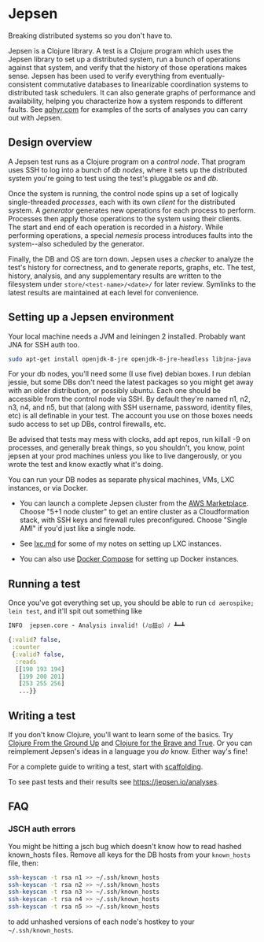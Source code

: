 # Jepsen

Breaking distributed systems so you don't have to.

Jepsen is a Clojure library. A test is a Clojure program which uses the Jepsen
library to set up a distributed system, run a bunch of operations against that
system, and verify that the history of those operations makes sense. Jepsen has
been used to verify everything from eventually-consistent commutative databases
to linearizable coordination systems to distributed task schedulers. It can
also generate graphs of performance and availability, helping you characterize
how a system responds to different faults. See
[aphyr.com](https://aphyr.com/tags/jepsen) for examples of the sorts of
analyses you can carry out with Jepsen.

## Design overview

A Jepsen test runs as a Clojure program on a *control node*. That program uses
SSH to log into a bunch of *db nodes*, where it sets up the distributed system
you're going to test using the test's pluggable *os* and *db*.

Once the system is running, the control node spins up a set of logically
single-threaded *processes*, each with its own *client* for the distributed
system. A *generator* generates new operations for each process to perform.
Processes then apply those operations to the system using their clients. The
start and end of each operation is recorded in a *history*. While performing
operations, a special *nemesis* process introduces faults into the system--also
scheduled by the generator.

Finally, the DB and OS are torn down. Jepsen uses a *checker* to analyze the
test's history for correctness, and to generate reports, graphs, etc. The test,
history, analysis, and any supplementary results are written to the filesystem
under `store/<test-name>/<date>/` for later review. Symlinks to the latest
results are maintained at each level for convenience.


## Setting up a Jepsen environment

Your local machine needs a JVM and leiningen 2 installed. Probably want JNA for SSH auth too.

```sh
sudo apt-get install openjdk-8-jre openjdk-8-jre-headless libjna-java
```

For your db nodes, you'll need some (I use five) debian boxes. I run debian
jessie, but some DBs don't need the latest packages so you might get away with
an older distribution, or possibly ubuntu. Each one should be accessible from
the control node via SSH. By default they're named n1, n2, n3, n4, and n5, but
that (along with SSH username, password, identity files, etc) is all definable
in your test. The account you use on those boxes needs sudo access to set up
DBs, control firewalls, etc.

Be advised that tests may mess with clocks, add apt repos, run killall -9 on
processes, and generally break things, so you shouldn't, you know, point jepsen
at your prod machines unless you like to live dangerously, or you wrote the
test and know exactly what it's doing.

You can run your DB nodes as separate physical machines, VMs, LXC instances, or
via Docker.

- You can launch a complete Jepsen cluster from the [AWS
  Marketplace](https://aws.amazon.com/marketplace/pp/B01LZ7Y7U0?qid=1486758124485&sr=0-1&ref_=srh_res_product_title).
  Choose "5+1 node cluster" to get an entire cluster as a Cloudformation stack,
  with SSH keys and firewall rules preconfigured. Choose "Single AMI" if you'd
  just like a single node.

- See [lxc.md](doc/lxc.md) for some of my notes on setting up LXC instances.

- You can also use [Docker Compose](docker/README.md) for setting up Docker instances.

## Running a test

Once you've got everything set up, you should be able to run `cd aerospike;
lein test`, and it'll spit out something like

```clj
INFO  jepsen.core - Analysis invalid! (ﾉಥ益ಥ）ﾉ ┻━┻

{:valid? false,
 :counter
 {:valid? false,
  :reads
  [[190 193 194]
   [199 200 201]
   [253 255 256]
   ...}}
```

## Writing a test

If you don't know Clojure, you'll want to learn some of the basics. Try
[Clojure From the Ground
Up](https://aphyr.com/posts/301-clojure-from-the-ground-up-welcome) and
[Clojure for the Brave and True](http://www.braveclojure.com/). Or you can
reimplement Jepsen's ideas in a language you *do* know. Either way's fine!

For a complete guide to writing a test, start with
[scaffolding](doc/scaffolding.md).

To see past tests and their results see https://jepsen.io/analyses.

## FAQ

### JSCH auth errors

You might be hitting a jsch bug which doesn't know how to read hashed
known_hosts files. Remove all keys for the DB hosts from your `known_hosts`
file, then:

```sh
ssh-keyscan -t rsa n1 >> ~/.ssh/known_hosts
ssh-keyscan -t rsa n2 >> ~/.ssh/known_hosts
ssh-keyscan -t rsa n3 >> ~/.ssh/known_hosts
ssh-keyscan -t rsa n4 >> ~/.ssh/known_hosts
ssh-keyscan -t rsa n5 >> ~/.ssh/known_hosts
```

to add unhashed versions of each node's hostkey to your `~/.ssh/known_hosts`.

